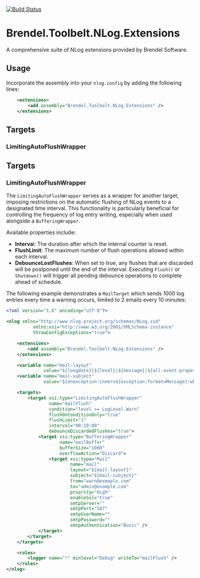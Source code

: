 ﻿[![Build Status](https://dev.azure.com/brendel-storage/R%C3%BCdigers%20Spielwiese/_apis/build/status%2FBrendel.Toolbelt.NLog.Extensions?branchName=master)](https://dev.azure.com/brendel-storage/R%C3%BCdigers%20Spielwiese/)

# Brendel.Toolbelt.NLog.Extensions

A comprehensive suite of NLog extensions provided by Brendel Software.

## Usage
Incorporate the assembly into your `nlog.config` by adding the following lines:

```xml
	<extensions>
		<add assembly="Brendel.Toolbelt.NLog.Extensions" />
	</extensions>
```

## Targets

### LimitingAutoFlushWrapper

## Targets
### LimitingAutoFlushWrapper
The `LimitingAutoFlushWrapper` serves as a wrapper for another target, imposing restrictions on the automatic flushing of NLog events to a designated time interval. This functionality is particularly beneficial for controlling the frequency of log entry writing, especially when used alongside a `BufferingWrapper`.

Available properties include:

* **Interva**l: The duration after which the internal counter is reset.
* **FlushLimit**: The maximum number of flush operations allowed within each interval.
* **DebounceLostFlushes**: When set to true, any flushes that are discarded will be postponed until the end of the interval. Executing `Flush()` or `Shutdown()` will trigger all pending debounce operations to complete ahead of schedule.

The following example demonstrates a `MailTarget` which sends 1000 log entries every time a warning occurs, limited to 2 emails every 10 minutes:

```xml
<?xml version="1.0" encoding="utf-8"?>

<nlog xmlns="http://www.nlog-project.org/schemas/NLog.xsd"
		  xmlns:xsi="http://www.w3.org/2001/XMLSchema-instance"
		  throwConfigExceptions="true">

	<extensions>
		<add assembly="Brendel.Toolbelt.NLog.Extensions" />
	</extensions>

	<variable name="mail-layout"
			  value="${longdate}|${level}|${message}|${all-event-properties}|${exception:format=toString,Data}${newline}" />
	<variable name="mail-subject"
			  value="${onexception:inner=${exception:format=Message}:whenEmpty=${message}}" />

	<targets>
		<target xsi:type="LimitingAutoFlushWrapper"
				name="mailFlush"
				condition="level >= LogLevel.Warn"
				flushOnConditionOnly="true"
				flushLimit="1"
				interval="00:10:00"
				debounceDiscardedFlushes="true">
			<target xsi:type="BufferingWrapper"
					name="mailBuffer"
					bufferSize="1000"
					overflowAction="Discard">
				<target xsi:type="Mail"
						name="mail"
						layout="${mail-layout}"
						subject="${mail-subject}"
						from="warn@exmaple.com"
						to="admin@example.com"
						priority="High"
						enableSsl="true"
						smtpServer=""
						smtpPort="587"
						smtpUserName=""
						smtpPassword=""
						smtpAuthentication="Basic" />
			</target>
		</target>
	</targets>

	<rules>
		<logger name="*" minlevel="Debug" writeTo="mailFlush" />
	</rules>
</nlog>
```
